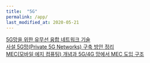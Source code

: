 ```yaml
---
title:  "5G"
permalink: /app/
last_modified_at: 2020-05-21
---
```


[5G망을 위한 유무선 융합 네트워크 기술](https://ettrends.etri.re.kr/ettrends/144/0905001903/28-6_1-12.pdf) <br/>
[사설 5G망(Private 5G Networks) 구축 방안 정리](https://www.netmanias.com/ko/?m=view&id=blog&no=14497) <br/>
[MEC(모바일 에지 컴퓨팅) 개념과 5G/4G 망에서 MEC 도입 구조](https://www.netmanias.com/ko/post/oneshot/14273/5g-edge-iot-mec/mec-concept-and-deployment-architecture-in-4g-and-5g-network)
